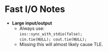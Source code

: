 # Fast I/O Notes

- **Large input/output**
  - Always use:  
    `ios::sync_with_stdio(false);`  
    `cin.tie(NULL); cout.tie(NULL);`
  - Missing this will almost likely cause TLE.
